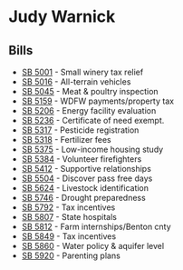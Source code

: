 # Judy Warnick
## Bills
* [SB 5001](bill/2021-22/sb/5001/) - Small winery tax relief
* [SB 5016](bill/2021-22/sb/5016/) - All-terrain vehicles
* [SB 5045](bill/2021-22/sb/5045/) - Meat & poultry inspection
* [SB 5159](bill/2021-22/sb/5159/) - WDFW payments/property tax
* [SB 5206](bill/2021-22/sb/5206/) - Energy facility evaluation
* [SB 5236](bill/2021-22/sb/5236/) - Certificate of need exempt.
* [SB 5317](bill/2021-22/sb/5317/) - Pesticide registration
* [SB 5318](bill/2021-22/sb/5318/) - Fertilizer fees
* [SB 5375](bill/2021-22/sb/5375/) - Low-income housing study
* [SB 5384](bill/2021-22/sb/5384/) - Volunteer firefighters
* [SB 5412](bill/2021-22/sb/5412/) - Supportive relationships
* [SB 5504](bill/2021-22/sb/5504/) - Discover pass free days
* [SB 5624](bill/2021-22/sb/5624/) - Livestock identification
* [SB 5746](bill/2021-22/sb/5746/) - Drought preparedness
* [SB 5792](bill/2021-22/sb/5792/) - Tax incentives
* [SB 5807](bill/2021-22/sb/5807/) - State hospitals
* [SB 5812](bill/2021-22/sb/5812/) - Farm internships/Benton cnty
* [SB 5849](bill/2021-22/sb/5849/) - Tax incentives
* [SB 5860](bill/2021-22/sb/5860/) - Water policy & aquifer level
* [SB 5920](bill/2021-22/sb/5920/) - Parenting plans
